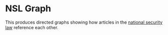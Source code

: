 # NSL Graph

This produces directed graphs showing how articles in the [national security law](https://gist.github.com/fionn/088e669b0aede6d1fccdd0dd9b51581c#part-1--duties) reference each other.
